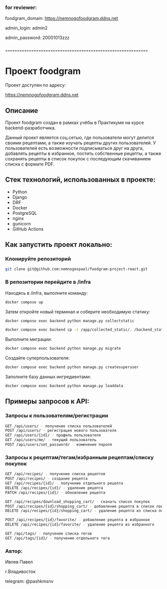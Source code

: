 ### for reviewer:
foodgram_domain: https://nemnogofoodgram.ddns.net

admin_login: admin2

admin_password: 20001013zzz

### ------------------------------------------------------------

# Проект foodgram

Проект доступен по адресу:

https://nemnogofoodgram.ddns.net


## Описание
Проект foodgram создан в рамках учёбы в Практикуме на курсе backend-разработчика.

Данный проект является соц.сетью, где пользователи могут делится своими рецептами, а также изучать рецепты других пользователей.
У пользователей есть возможности подписываться друг на друга, добавлять рецепты в избранное, постить собственные рецепты, а также сохранять рецепты в список покупок с последующим скачиванием списка с формате PDF.

## Стек технологий, использованных в проекте:
- Python
- Django
- DRF
- Docker
- PostgreSQL
- nginx
- gunicorn
- GitHub Actions

## Как запустить проект локально:

### Клонируйте репозиторий

```bash
git clone git@github.com:nemnogospaal/foodgram-project-react.git
```

### В репозитории перейдите в /infra

Находясь в /infra, выполните команду:

```bash
docker compose up
```

Затем откройте новый терминал и соберите необходимую статику:

```bash
docker compose exec backend python manage.py collectstatic
```

```bash
docker compose exec backend cp -r /app/collected_static/. /backend_static/static/
```

Выполните миграции:

```bash
docker compose exec backend python manage.py migrate
```

Создайте суперпользователя:

```bash
docker compose exec backend python manage.py createsuperuser
```

Заполните базу данных ингредиентами:

```bash
docker compose exec backend python manage.py loaddata
```

## Примеры запросов к API:


### Запросы к пользователям/регистрации

```bash
GET /api/users/ - получение списка пользователей
POST /api/users/ - регистрация нового пользователя
GET /api/users/{id}/ - профиль пользователя
GET /api/users/me/ - текущий пользователь
POST /api/users/set_password/ - изменение пароля
```

### Запросы к рецептам/тегам/избранным рецептам/списку покупок

```bash
GET /api/recipes/ - получение списка рецептов
POST /api/recipes/ - создание рецепта
GET /api/recipes/{id}/ - получение отдельного рецепта
DELETE /api/recipes/{id}/ - удаление рецепта
PATCH /api/recipes/{id}/ - обновление рецепта
```

```bash
GET /api/recipes/download_shopping_cart/ - скачать список покупок
POST /api/recipes/{id}/shopping_cart/ - добавление рецепта в список покупок
DELETE /api/recipes/{id}/shopping_cart/ - удаление рецепта из списка покупок
```

```bash
POST /api/recipes/{id}/favorite/ - добавление рецепта в избранное
DELETE /api/recipes/{id}/favorite/ - удаление рецепта из избранного
```

```bash
GET /api/tags/ - получение списка тегов
GET /api/tags/{id}/ - получение отдельного тега
```

### Автор:

Ивлев Павел

г.Владивосток

telegram: @pashkmsnv
